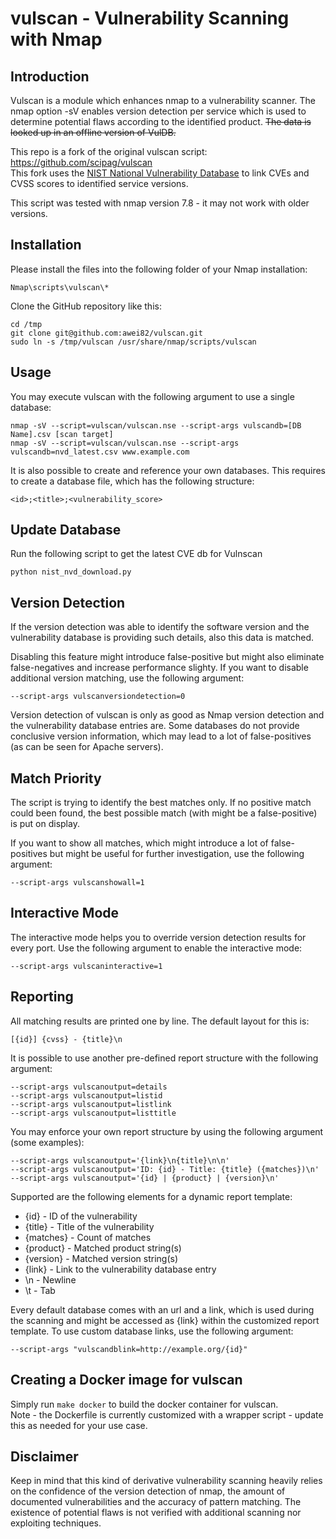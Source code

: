 # vulscan - Vulnerability Scanning with Nmap

## Introduction

Vulscan is a module which enhances nmap to a vulnerability scanner.
The nmap option -sV enables version detection per service which is used to determine potential flaws
according to the identified product.
~~The data is looked up in an offline version of VulDB.~~

This repo is a fork of the original vulscan script: <https://github.com/scipag/vulscan>  
This fork uses the [NIST National Vulnerability Database](https://nvd.nist.gov/vuln/search)
to link CVEs and CVSS scores to identified service versions.  

This script was tested with nmap version 7.8 - it may not work with older versions.

## Installation

Please install the files into the following folder of your Nmap installation:

    Nmap\scripts\vulscan\*

Clone the GitHub repository like this:

    cd /tmp
    git clone git@github.com:awei82/vulscan.git
    sudo ln -s /tmp/vulscan /usr/share/nmap/scripts/vulscan

## Usage

You may execute vulscan with the following argument to use a single database:

    nmap -sV --script=vulscan/vulscan.nse --script-args vulscandb=[DB Name].csv [scan target]
    nmap -sV --script=vulscan/vulscan.nse --script-args vulscandb=nvd_latest.csv www.example.com
  
It is also possible to create and reference your own databases. This requires to create a database file, which has the following structure:

    <id>;<title>;<vulnerability_score>
  
## Update Database

Run the following script to get the latest CVE db for Vulnscan

    python nist_nvd_download.py

## Version Detection

If the version detection was able to identify the software version and the vulnerability database is providing such details, also this data is matched.

Disabling this feature might introduce false-positive but might also eliminate false-negatives and increase performance slighty. If you want to disable additional version matching, use the following argument:

    --script-args vulscanversiondetection=0

Version detection of vulscan is only as good as Nmap version detection and the vulnerability database entries are. Some databases do not provide conclusive version information, which may lead to a lot of false-positives (as can be seen for Apache servers).

## Match Priority

The script is trying to identify the best matches only. If no positive match could been found, the best possible match (with might be a false-positive) is put on display.

If you want to show all matches, which might introduce a lot of false-positives but might be useful for further investigation, use the following argument:

    --script-args vulscanshowall=1

## Interactive Mode

The interactive mode helps you to override version detection results for every port. Use the following argument to enable the interactive mode:

    --script-args vulscaninteractive=1

## Reporting

All matching results are printed one by line. The default layout for this is:

    [{id}] {cvss} - {title}\n

It is possible to use another pre-defined report structure with the following argument:

    --script-args vulscanoutput=details
    --script-args vulscanoutput=listid
    --script-args vulscanoutput=listlink
    --script-args vulscanoutput=listtitle

You may enforce your own report structure by using the following argument (some examples):

    --script-args vulscanoutput='{link}\n{title}\n\n'
    --script-args vulscanoutput='ID: {id} - Title: {title} ({matches})\n'
    --script-args vulscanoutput='{id} | {product} | {version}\n'

Supported are the following elements for a dynamic report template:

* {id} - ID of the vulnerability
* {title} - Title of the vulnerability
* {matches} - Count of matches
* {product} - Matched product string(s)
* {version} - Matched version string(s)
* {link} - Link to the vulnerability database entry
* \n - Newline
* \t - Tab

Every default database comes with an url and a link, which is used during the scanning and might be accessed as {link} within the customized report template. To use custom database links, use the following argument:

    --script-args "vulscandblink=http://example.org/{id}"

## Creating a Docker image for vulscan

Simply run `make docker` to build the docker container for vulscan.  
Note - the Dockerfile is currently customized with a wrapper script - update this as needed for your use case.

## Disclaimer

Keep in mind that this kind of derivative vulnerability scanning heavily relies on the confidence of the version detection of nmap, the amount of documented vulnerabilities and the accuracy of pattern matching. The existence of potential flaws is not verified with additional scanning nor exploiting techniques.
